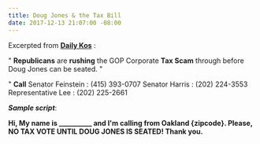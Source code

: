 ```yaml
---
title: Doug Jones & the Tax Bill
date: 2017-12-13 21:07:00 -08:00
---
```


Excerpted from [**Daily Kos**](https://www.dailykos.com/) :

"  **Republicans** are **rushing** the GOP Corporate **Tax Scam** through before Doug Jones can be seated. "

"  **Call** 
Senator Feinstein : (415) 393-0707
Senator Harris : (202) 224-3553
Representative Lee : (202) 225-2661

***Sample script***:

**Hi, My name is __________ and I'm calling from Oakland {zipcode}.  Please, NO TAX VOTE UNTIL DOUG JONES IS SEATED!  Thank you.**  